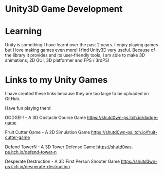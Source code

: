 # Unity3D Game Development

# Learning

Unity is something I have learnt over the past 2 years.
I enjoy playing games but I love making games even more!
I find Unity3D very useful. Because of the library it provides and its user-friendly tools, I am able to make 3D animations, 2D GUI, 3D platformer and FPS / 3rdPS!

# Links to my Unity Games

I have created these links because they are too large to be uploaded on GitHub.

Have fun playing them!

DODGE!!! - A 3D Obstacle Course Game
https://shutd0wn-ps.itch.io/dodge-game

Fruit Cutter Game - A 2D Simulation Game
https://shutd0wn-ps.itch.io/fruit-cutter-game

Defend TowerN - A 3D Tower Defense Game
https://shutd0wn-ps.itch.io/defend-tower-n

Desperate Destruction - A 3D First Person Shooter Game
https://shutd0wn-ps.itch.io/desperate-destruction
